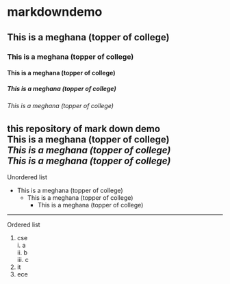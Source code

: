 # markdowndemo
## This is a meghana (topper of college)
### This is a meghana (topper of college)
#### This is a meghana (topper of college)
##### This is a meghana (topper of college)
###### This is a meghana (topper of college)
this repository of mark down demo  
**This is a meghana (topper of college)**  
*This is a meghana (topper of college)*  
***This is a meghana (topper of college)***  
---------------------------------------------
Unordered list
- This is a meghana (topper of college)
  - This is a meghana (topper of college)
    - This is a meghana (topper of college)
---------------------------------------------
Ordered list
1. cse    
  i. a  
  ii. b  
  iii. c  
2. it
3. ece

